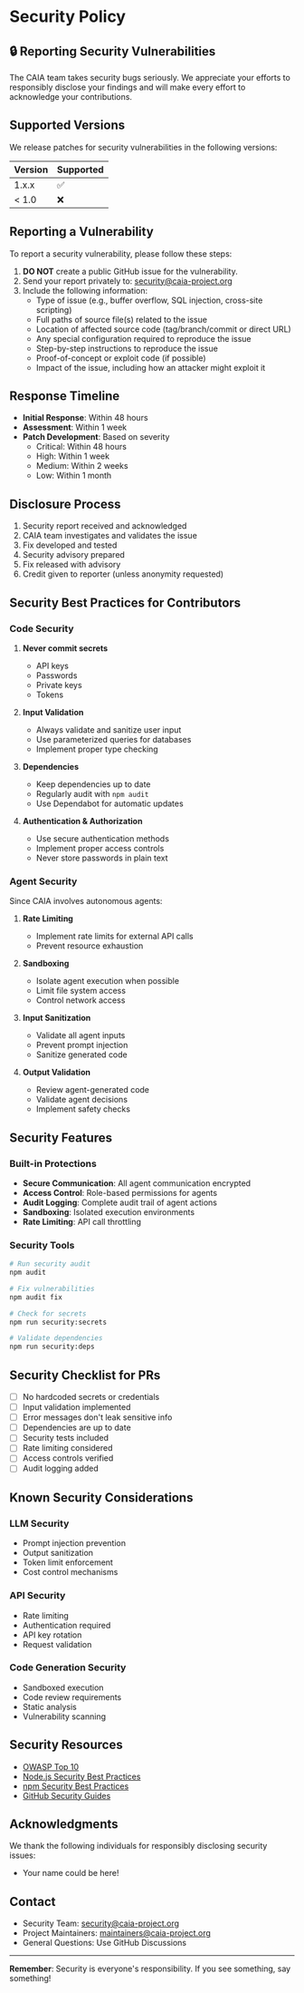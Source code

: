 # Security Policy

## 🔒 Reporting Security Vulnerabilities

The CAIA team takes security bugs seriously. We appreciate your efforts to responsibly disclose your findings and will make every effort to acknowledge your contributions.

## Supported Versions

We release patches for security vulnerabilities in the following versions:

| Version | Supported          |
| ------- | ------------------ |
| 1.x.x   | :white_check_mark: |
| < 1.0   | :x:                |

## Reporting a Vulnerability

To report a security vulnerability, please follow these steps:

1. **DO NOT** create a public GitHub issue for the vulnerability.
2. Send your report privately to: security@caia-project.org
3. Include the following information:
   - Type of issue (e.g., buffer overflow, SQL injection, cross-site scripting)
   - Full paths of source file(s) related to the issue
   - Location of affected source code (tag/branch/commit or direct URL)
   - Any special configuration required to reproduce the issue
   - Step-by-step instructions to reproduce the issue
   - Proof-of-concept or exploit code (if possible)
   - Impact of the issue, including how an attacker might exploit it

## Response Timeline

- **Initial Response**: Within 48 hours
- **Assessment**: Within 1 week
- **Patch Development**: Based on severity
  - Critical: Within 48 hours
  - High: Within 1 week
  - Medium: Within 2 weeks
  - Low: Within 1 month

## Disclosure Process

1. Security report received and acknowledged
2. CAIA team investigates and validates the issue
3. Fix developed and tested
4. Security advisory prepared
5. Fix released with advisory
6. Credit given to reporter (unless anonymity requested)

## Security Best Practices for Contributors

### Code Security

1. **Never commit secrets**
   - API keys
   - Passwords
   - Private keys
   - Tokens

2. **Input Validation**
   - Always validate and sanitize user input
   - Use parameterized queries for databases
   - Implement proper type checking

3. **Dependencies**
   - Keep dependencies up to date
   - Regularly audit with `npm audit`
   - Use Dependabot for automatic updates

4. **Authentication & Authorization**
   - Use secure authentication methods
   - Implement proper access controls
   - Never store passwords in plain text

### Agent Security

Since CAIA involves autonomous agents:

1. **Rate Limiting**
   - Implement rate limits for external API calls
   - Prevent resource exhaustion

2. **Sandboxing**
   - Isolate agent execution when possible
   - Limit file system access
   - Control network access

3. **Input Sanitization**
   - Validate all agent inputs
   - Prevent prompt injection
   - Sanitize generated code

4. **Output Validation**
   - Review agent-generated code
   - Validate agent decisions
   - Implement safety checks

## Security Features

### Built-in Protections

- **Secure Communication**: All agent communication encrypted
- **Access Control**: Role-based permissions for agents
- **Audit Logging**: Complete audit trail of agent actions
- **Sandboxing**: Isolated execution environments
- **Rate Limiting**: API call throttling

### Security Tools

```bash
# Run security audit
npm audit

# Fix vulnerabilities
npm audit fix

# Check for secrets
npm run security:secrets

# Validate dependencies
npm run security:deps
```

## Security Checklist for PRs

- [ ] No hardcoded secrets or credentials
- [ ] Input validation implemented
- [ ] Error messages don't leak sensitive info
- [ ] Dependencies are up to date
- [ ] Security tests included
- [ ] Rate limiting considered
- [ ] Access controls verified
- [ ] Audit logging added

## Known Security Considerations

### LLM Security
- Prompt injection prevention
- Output sanitization
- Token limit enforcement
- Cost control mechanisms

### API Security
- Rate limiting
- Authentication required
- API key rotation
- Request validation

### Code Generation Security
- Sandboxed execution
- Code review requirements
- Static analysis
- Vulnerability scanning

## Security Resources

- [OWASP Top 10](https://owasp.org/www-project-top-ten/)
- [Node.js Security Best Practices](https://nodejs.org/en/docs/guides/security/)
- [npm Security Best Practices](https://docs.npmjs.com/best-practices-for-using-npm-securely)
- [GitHub Security Guides](https://docs.github.com/en/code-security)

## Acknowledgments

We thank the following individuals for responsibly disclosing security issues:

- Your name could be here!

## Contact

- Security Team: security@caia-project.org
- Project Maintainers: maintainers@caia-project.org
- General Questions: Use GitHub Discussions

---

**Remember**: Security is everyone's responsibility. If you see something, say something!